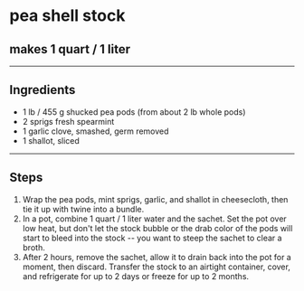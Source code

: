 # pea shell stock

## makes 1 quart / 1 liter

---

## Ingredients

* 1 lb / 455 g shucked pea pods (from about 2 lb whole pods)
* 2 sprigs fresh spearmint
* 1 garlic clove, smashed, germ removed
* 1 shallot, sliced

---

## Steps

1. Wrap the pea pods, mint sprigs, garlic, and shallot in cheesecloth, then tie it up with twine into a bundle.
2. In a pot, combine 1 quart / 1 liter water and the sachet. Set the pot over low heat, but don't let the stock bubble or the drab color of the pods will start to bleed into the stock -- you want to steep the sachet to clear a broth.
3. After 2 hours, remove the sachet, allow it to drain back into the pot for a moment, then discard. Transfer the stock to an airtight container, cover, and refrigerate for up to 2 days or freeze for up to 2 months.